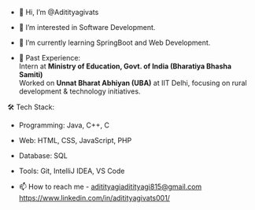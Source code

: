 - 👋 Hi, I’m @Aditityagivats
- 👀 I’m interested in Software Development.
- 🌱 I’m currently learning SpringBoot and  Web Development.

-  💼 Past Experience:  
  Intern at **Ministry of Education, Govt. of India (Bharatiya Bhasha Samiti)**  
  Worked on **Unnat Bharat Abhiyan (UBA)** at IIT Delhi, focusing on rural development & technology initiatives.

🛠️ Tech Stack:  
- Programming: Java, C++, C  
- Web: HTML, CSS, JavaScript, PHP  
- Database: SQL  
- Tools: Git, IntelliJ IDEA, VS Code  


- 📫 How to reach me - aditityagiaditityagi815@gmail.com
      https://www.linkedin.com/in/aditityagivats001/
  

